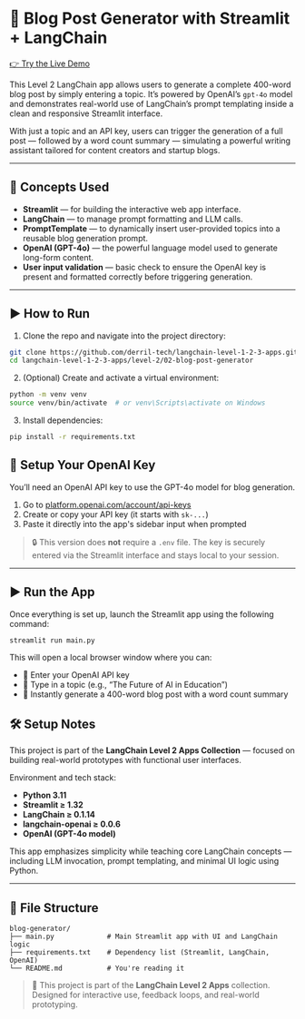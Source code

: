 # 📝 Blog Post Generator with Streamlit + LangChain

[👉 Try the Live Demo](https://langchain-level-1-2-3-apps-nx2klql8fnappv29v3evy2b.streamlit.app/) <!-- Replace with actual link if needed -->

This Level 2 LangChain app allows users to generate a complete 400-word blog post by simply entering a topic. It’s powered by OpenAI’s `gpt-4o` model and demonstrates real-world use of LangChain’s prompt templating inside a clean and responsive Streamlit interface.

With just a topic and an API key, users can trigger the generation of a full post — followed by a word count summary — simulating a powerful writing assistant tailored for content creators and startup blogs.

---

## 🧩 Concepts Used

- **Streamlit** — for building the interactive web app interface.
- **LangChain** — to manage prompt formatting and LLM calls.
- **PromptTemplate** — to dynamically insert user-provided topics into a reusable blog generation prompt.
- **OpenAI (GPT-4o)** — the powerful language model used to generate long-form content.
- **User input validation** — basic check to ensure the OpenAI key is present and formatted correctly before triggering generation.

---

## ▶️ How to Run

1. Clone the repo and navigate into the project directory:

```bash
git clone https://github.com/derril-tech/langchain-level-1-2-3-apps.git
cd langchain-level-1-2-3-apps/level-2/02-blog-post-generator
```

2. (Optional) Create and activate a virtual environment:

```bash
python -m venv venv
source venv/bin/activate  # or venv\Scripts\activate on Windows
```

3. Install dependencies:

```bash
pip install -r requirements.txt
```

## 🔐 Setup Your OpenAI Key

You’ll need an OpenAI API key to use the GPT-4o model for blog generation.

1. Go to [platform.openai.com/account/api-keys](https://platform.openai.com/account/api-keys)
2. Create or copy your API key (it starts with `sk-...`)
3. Paste it directly into the app's sidebar input when prompted

> 🔒 This version does **not** require a `.env` file. The key is securely entered via the Streamlit interface and stays local to your session.

---

## ▶️ Run the App

Once everything is set up, launch the Streamlit app using the following command:

```bash
streamlit run main.py
```

This will open a local browser window where you can:

- 🔑 Enter your OpenAI API key
- 📝 Type in a topic (e.g., “The Future of AI in Education”)
- 🚀 Instantly generate a 400-word blog post with a word count summary

## 🛠️ Setup Notes

This project is part of the **LangChain Level 2 Apps Collection** — focused on building real-world prototypes with functional user interfaces.

Environment and tech stack:

- **Python 3.11**
- **Streamlit ≥ 1.32**
- **LangChain ≥ 0.1.14**
- **langchain-openai ≥ 0.0.6**
- **OpenAI (GPT-4o model)**

This app emphasizes simplicity while teaching core LangChain concepts — including LLM invocation, prompt templating, and minimal UI logic using Python.

---

## 📁 File Structure

```text
blog-generator/
├── main.py             # Main Streamlit app with UI and LangChain logic
├── requirements.txt    # Dependency list (Streamlit, LangChain, OpenAI)
└── README.md           # You're reading it
```

> 📌 This project is part of the **LangChain Level 2 Apps** collection.  
> Designed for interactive use, feedback loops, and real-world prototyping.
